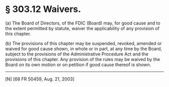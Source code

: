 # § 303.12   Waivers.

(a) The Board of Directors, of the FDIC (Board) may, for good cause and to the extent permitted by statute, waiver the applicability of any provision of this chapter. 


(b) The provisions of this chapter may be suspended, revoked, amended or waived for good cause shown, in whole or in part, at any time by the Board, subject to the provisions of the Administrative Procedure Act and the provisions of this chapter. Any provision of the rules may be waived by the Board on its own motion or on petition if good cause thereof is shown.



---

[N] [68 FR 50459, Aug. 21, 2003]




